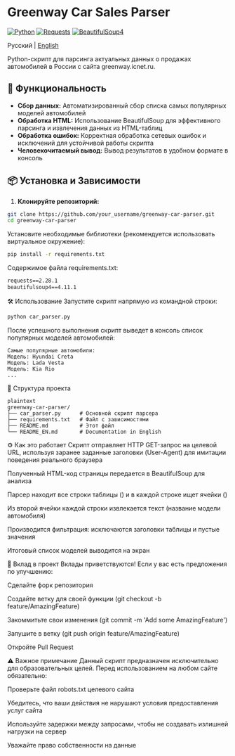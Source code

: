 # Greenway Car Sales Parser

[![Python](https://img.shields.io/badge/Python-3.6%2B-blue?logo=python)](https://www.python.org/)
[![Requests](https://img.shields.io/badge/Requests-2.28.1-green)](https://pypi.org/project/requests/)
[![BeautifulSoup4](https://img.shields.io/badge/Beautiful_Soup-4.11.1-lightgrey)](https://pypi.org/project/beautifulsoup4/)

Русский | [English](README_EN.md)

Python-скрипт для парсинга актуальных данных о продажах автомобилей в России с сайта greenway.icnet.ru.

## 🚀 Функциональность

- **Сбор данных:** Автоматизированный сбор списка самых популярных моделей автомобилей
- **Обработка HTML:** Использование BeautifulSoup для эффективного парсинга и извлечения данных из HTML-таблиц
- **Обработка ошибок:** Корректная обработка сетевых ошибок и исключений для устойчивой работы скрипта
- **Человекочитаемый вывод:** Вывод результатов в удобном формате в консоль

## 📦 Установка и Зависимости

1. **Клонируйте репозиторий:**
```bash
git clone https://github.com/your_username/greenway-car-parser.git
cd greenway-car-parser
```
Установите необходимые библиотеки (рекомендуется использовать виртуальное окружение):

```bash
pip install -r requirements.txt
```
Содержимое файла requirements.txt:

```txt
requests==2.28.1
beautifulsoup4==4.11.1
```
🛠 Использование
Запустите скрипт напрямую из командной строки:

```bash
python car_parser.py
```
После успешного выполнения скрипт выведет в консоль список популярных моделей автомобилей:

```text
Самые популярные автомобили:
Модель: Hyundai Creta
Модель: Lada Vesta
Модель: Kia Rio
...
```
📁 Структура проекта
```
plaintext
greenway-car-parser/
├── car_parser.py      # Основной скрипт парсера
├── requirements.txt   # Файл с зависимостями
├── README.md          # Этот файл
└── README_EN.md       # Documentation in English
```
⚙️ Как это работает
Скрипт отправляет HTTP GET-запрос на целевой URL, используя заранее заданные заголовки (User-Agent) для имитации поведения реального браузера

Полученный HTML-код страницы передается в BeautifulSoup для анализа

Парсер находит все строки таблицы (<tr>) и в каждой строке ищет ячейки (<td>)

Из второй ячейки каждой строки извлекается текст (название модели автомобиля)

Производится фильтрация: исключаются заголовки таблицы и пустые значения

Итоговый список моделей выводится на экран

🤝 Вклад в проект
Вклады приветствуются! Если у вас есть предложения по улучшению:

Сделайте форк репозитория

Создайте ветку для своей функции (git checkout -b feature/AmazingFeature)

Закоммитьте свои изменения (git commit -m 'Add some AmazingFeature')

Запушите в ветку (git push origin feature/AmazingFeature)

Откройте Pull Request

⚠️ Важное примечание
Данный скрипт предназначен исключительно для образовательных целей. Перед использованием на любом сайте обязательно:

Проверьте файл robots.txt целевого сайта

Убедитесь, что ваши действия не нарушают условия предоставления услуг сайта

Используйте задержки между запросами, чтобы не создавать излишней нагрузки на сервер

Уважайте право собственности на данные
